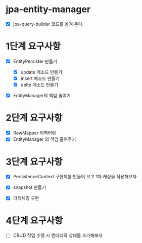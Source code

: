 # jpa-entity-manager

- [x] jpa-query-builder 코드를 옮겨 온다.


# 1단계 요구사항

- [x] EntityPersister 만들기
  - [x] update 메소드 만들기
  - [x] insert 메소드 만들기
  - [x] delte 메소드 만들기

- [x] EntityManager의 책임 줄이기


# 2단계 요구사항

- [x] RowMapper 리팩터링
- [x] EntityManager 의 책임 줄여주기

# 3단계 요구사항

- [x] PersistenceContext 구현체를 만들어 보고 1차 캐싱을 적용해보자
- [x] snapshot 만들기
- [x] 더티체킹 구현


# 4단계 요구사항

- [ ] CRUD 작업 수행 시 엔티티의 상태를 추가해보자

